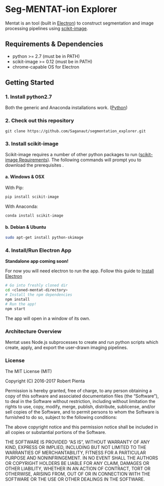 # Seg-MENTAT-ion Explorer

Mentat is an tool (built in [Electron](https://electron.atom.io/)) to construct segmentation and image processing pipelines using [scikit-image](http://scikit-image.org/).

## Requirements & Dependencies

* python >= 2.7 (must be in PATH)
* scikit-image >= 0.12 (must be in PATH)
* chrome-capable OS for Electron

## Getting Started
### 1. Install python2.7
Both the generic and Anaconda installations work.
([Python](https://www.python.org/downloads/))


### 2. Check out this repository
```
git clone https://github.com/Saganaut/segmentation_explorer.git
```
### 3. Install scikit-image
Scikit-image requires a number of other python packages to run ([scikit-image Requirements](http://scikit-image.org/docs/dev/install.html)). The following commands will prompt you to download the prerequisites .

#### a. Windows & OSX
With Pip:
```bash
pip install scikit-image
```
With Anaconda:
```bash
conda install scikit-image
```
#### b. Debian & Ubuntu
```bash
sudo apt-get install python-skimage
```


### 4. Install/Run Electron App
**Standalone app coming soon!**

For now you will need electron to run the app.
Follow this guide to [Install Electron](https://electron.atom.io/)
```bash
# Go into freshly cloned dir
cd <cloned-mentat-directory>
# Install the npm dependencies
npm install
# Run the app!
npm start
```
The app will open in a window of its own.



### Architecture Overview
Mentat uses Node.js subprocesses to create and run python scripts which create, apply, and export the user-drawn imaging pipelines.



### License
The MIT License (MIT)

Copyright (C) 2016-2017 Robert Pienta

Permission is hereby granted, free of charge, to any person obtaining a copy of this software and associated documentation files (the “Software”), to deal in the Software without restriction, including without limitation the rights to use, copy, modify, merge, publish, distribute, sublicense, and/or sell copies of the Software, and to permit persons to whom the Software is furnished to do so, subject to the following conditions:

The above copyright notice and this permission notice shall be included in all copies or substantial portions of the Software.

THE SOFTWARE IS PROVIDED “AS IS”, WITHOUT WARRANTY OF ANY KIND, EXPRESS OR IMPLIED, INCLUDING BUT NOT LIMITED TO THE WARRANTIES OF MERCHANTABILITY, FITNESS FOR A PARTICULAR PURPOSE AND NONINFRINGEMENT. IN NO EVENT SHALL THE AUTHORS OR COPYRIGHT HOLDERS BE LIABLE FOR ANY CLAIM, DAMAGES OR OTHER LIABILITY, WHETHER IN AN ACTION OF CONTRACT, TORT OR OTHERWISE, ARISING FROM, OUT OF OR IN CONNECTION WITH THE SOFTWARE OR THE USE OR OTHER DEALINGS IN THE SOFTWARE.
